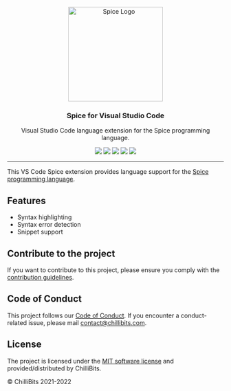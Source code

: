 <p align="center">
  <img alt="Spice Logo" src="https://github.com/spicelang/spice/raw/main/docs/docs/static/avatar.png" height="220" />
  <h3 align="center">Spice for Visual Studio Code</h3>
  <p align="center">Visual Studio Code language extension for the Spice programming language.</p>
  <p align="center">
    <a target="_blank" href="https://github.com/spicelang/vscode-spice/releases/latest"><img src="https://img.shields.io/github/v/release/spicelang/vscode-spice?include_prereleases"></a>
    <a target="_blank" href="./.github/workflows/ci.yml"><img src="https://github.com/spicelang/vscode-spice/actions/workflows/ci.yml/badge.svg"></a>
	<a target="_blank" href="./.github/workflows/codeql-analysis.yml"><img src="https://github.com/spicelang/vscode-spice/actions/workflows/codeql-analysis.yml/badge.svg"></a>
    <a target="_blank" href="https://makeapullrequest.com"><img src="https://img.shields.io/badge/PRs-welcome-brightgreen.svg"></a>
    <a target="_blank" href="./LICENSE.md"><img src="https://img.shields.io/github/license/spicelang/vscode-spice"></a>
  </p>
</p>

---

This VS Code Spice extension provides language support for the [Spice programming language](https://www.spicelang.com).

## Features
- Syntax highlighting
- Syntax error detection
- Snippet support

## Contribute to the project
If you want to contribute to this project, please ensure you comply with the [contribution guidelines](https://github.com/spicelang/vscode-spice/blob/main/CONTRIBUTING.md).

## Code of Conduct
This project follows our [Code of Conduct](https://github.com/spicelang/vscode-spice/blob/main/CODE_OF_CONDUCT.md). If you encounter a conduct-related issue, please mail [contact@chillibits.com](mailto:contact@chillibits.com).

## License
The project is licensed under the [MIT software license](https://github.com/spicelang/vscode-spice/blob/main/LICENSE) and provided/distributed by ChilliBits.

© ChilliBits 2021-2022